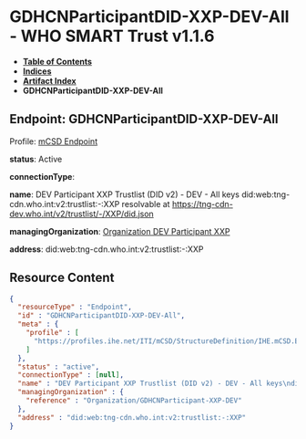 # GDHCNParticipantDID-XXP-DEV-All - WHO SMART Trust v1.1.6

* [**Table of Contents**](toc.md)
* [**Indices**](indices.md)
* [**Artifact Index**](artifacts.md)
* **GDHCNParticipantDID-XXP-DEV-All**

## Endpoint: GDHCNParticipantDID-XXP-DEV-All

Profile: [mCSD Endpoint](https://profiles.ihe.net/ITI/mCSD/4.0.0/StructureDefinition-IHE.mCSD.Endpoint.html)

**status**: Active

**connectionType**: 

**name**: DEV Participant XXP Trustlist (DID v2) - DEV - All keys did:web:tng-cdn.who.int:v2:trustlist:-:XXP resolvable at https://tng-cdn-dev.who.int/v2/trustlist/-/XXP/did.json

**managingOrganization**: [Organization DEV Participant XXP](Organization-GDHCNParticipant-XXP-DEV.md)

**address**: did:web:tng-cdn.who.int:v2:trustlist:-:XXP



## Resource Content

```json
{
  "resourceType" : "Endpoint",
  "id" : "GDHCNParticipantDID-XXP-DEV-All",
  "meta" : {
    "profile" : [
      "https://profiles.ihe.net/ITI/mCSD/StructureDefinition/IHE.mCSD.Endpoint"
    ]
  },
  "status" : "active",
  "connectionType" : [null],
  "name" : "DEV Participant XXP Trustlist (DID v2) - DEV - All keys\ndid:web:tng-cdn.who.int:v2:trustlist:-:XXP\nresolvable at https://tng-cdn-dev.who.int/v2/trustlist/-/XXP/did.json",
  "managingOrganization" : {
    "reference" : "Organization/GDHCNParticipant-XXP-DEV"
  },
  "address" : "did:web:tng-cdn.who.int:v2:trustlist:-:XXP"
}

```
